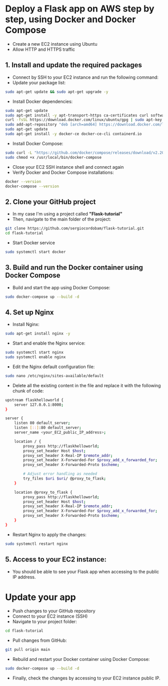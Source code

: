 # Deploy a Flask app on AWS step by step, using Docker and Docker Compose
- Create a new EC2 instance using Ubuntu
- Allow HTTP and HTTPS traffic

## 1. Install and update the required packages
- Connect by SSH to your EC2 instance and run the following command:
- Update your package list:

```bash
sudo apt-get update && sudo apt-get upgrade -y
```

- Install Docker dependencies:

```bash
sudo apt-get update
sudo apt-get install -y apt-transport-https ca-certificates curl software-properties-common
curl -fsSL https://download.docker.com/linux/ubuntu/gpg | sudo apt-key add -
sudo add-apt-repository "deb [arch=amd64] https://download.docker.com/linux/ubuntu $(lsb_release -cs) stable"
sudo apt-get update
sudo apt-get install -y docker-ce docker-ce-cli containerd.io
```

- Install Docker Compose:

```bash
sudo curl -L "https://github.com/docker/compose/releases/download/v2.20.2/docker-compose-$(uname -s)-$(uname -m)" -o /usr/local/bin/docker-compose
sudo chmod +x /usr/local/bin/docker-compose
```

- Close your EC2 SSH instance shell and connect again
- Verify Docker and Docker Compose installations:

 ```bash
docker --version
docker-compose --version
``` 

## 2. Clone your GitHub project

- In my case I'm using a project called **"Flask-tutorial"**
- Then, navigate to the main folder of the project:

```bash
git clone https://github.com/sergiocordobam/flask-tutorial.git
cd flask-tutorial
```
- Start Docker service

```bash
sudo systemctl start docker
```

## 3. Build and run the Docker container using Docker Compose

- Build and start the app using Docker Compose:
 
```bash
sudo docker-compose up --build -d
```

## 4. Set up Nginx

- Install Nginx:

```bash
sudo apt-get install nginx -y
```

- Start and enable the Nginx service:

```bash
sudo systemctl start nginx
sudo systemctl enable nginx
```

- Edit the Nginx default configuration file:

```bash
sudo nano /etc/nginx/sites-available/default
```

- Delete all the existing content in the file and replace it with the following chunk of code:

```bash
upstream flaskhelloworld {
    server 127.0.0.1:8000;
}

server {
    listen 80 default_server;
    listen [::]:80 default_server;
    server_name <your_EC2_public_IP_address>;

    location / {
        proxy_pass http://flaskhelloworld;
        proxy_set_header Host $host;
        proxy_set_header X-Real-IP $remote_addr;
        proxy_set_header X-Forwarded-For $proxy_add_x_forwarded_for;
        proxy_set_header X-Forwarded-Proto $scheme;

        # Adjust error handling as needed
        try_files $uri $uri/ @proxy_to_flask;
    }

    location @proxy_to_flask {
        proxy_pass http://flaskhelloworld;
        proxy_set_header Host $host;
        proxy_set_header X-Real-IP $remote_addr;
        proxy_set_header X-Forwarded-For $proxy_add_x_forwarded_for;
        proxy_set_header X-Forwarded-Proto $scheme;
    }
}
```

- Restart Nginx to apply the changes:

```bash
sudo systemctl restart nginx
```

## 5. Access to your EC2 instance:

- You should be able to see your Flask app when accessing to the public IP address.

# Update your app

- Push changes to your GitHub repository
- Connect to your EC2 instance (SSH)
- Navigate to your project folder:

```bash
cd flask-tutorial
```

- Pull changes from GitHub:

```bash
git pull origin main
```

- Rebuild and restart your Docker container using Docker Compose:

```bash
sudo docker-compose up --build -d
```

- Finally, check the changes by accessing to your EC2 instance public IP.
